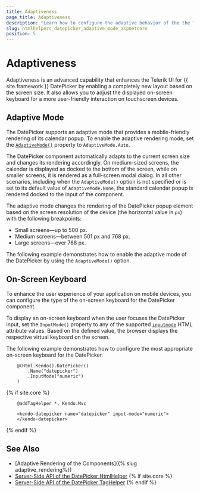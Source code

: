 ```yaml
---
title: Adaptiveness
page_title: Adaptiveness
description: "Learn how to configure the adaptive behavior of the the Telerik UI DatePicker component for {{ site.framework }}."
slug: htmlhelpers_datepicker_adaptive_mode_aspnetcore
position: 5
---
```


# Adaptiveness

Adaptiveness is an advanced capability that enhances the Telerik UI for {{ site.framework }} DatePicker by enabling a completely new layout based on the screen size. It also allows you to adjust the displayed on-screen keyboard for a more user-friendly interaction on touchscreen devices.

## Adaptive Mode

The DatePicker supports an adaptive mode that provides a mobile-friendly rendering of its calendar popup. To enable the adaptive rendering mode, set the [`AdaptiveMode()`](/api/kendo.mvc.ui.fluent/datepickerbuilder#adaptivemodekendomvcuiadaptivemode) property to `AdaptiveMode.Auto`.

The DatePicker component automatically adapts to the current screen size and changes its rendering accordingly. On medium-sized screens, the calendar is displayed as docked to the bottom of the screen, while on smaller screens, it is rendered as a full-screen modal dialog. In all other scenarios, including when the `AdaptiveMode()` option is not specified or is set to its default value of `AdaptiveMode.None`, the standard calendar popup is rendered docked to the input of the component.

The adaptive mode changes the rendering of the DatePicker popup element based on the screen resolution of the device (the horizontal value in `px`) with the following breakpoints:

* Small screens&mdash;up to 500 px.
* Medium screens&mdash;between 501 px and 768 px.
* Large screens&mdash;over 768 px.

The following example demonstrates how to enable the adaptive mode of the DatePicker by using the `AdaptiveMode()` option.

<demo metaUrl="datepicker/adaptive_mode/" height="600"></demo>

## On-Screen Keyboard

To enhance the user experience of your application on mobile devices, you can configure the type of the on-screen keyboard for the DatePicker component.

To display an on-screen keyboard when the user focuses the DatePicker input, set the `InputMode()` property to any of the supported <a href="https://developer.mozilla.org/en-US/docs/Web/HTML/Global_attributes/inputmode#values" target="_blank">`inputmode`</a> HTML attribute values. Based on the defined value, the browser displays the respective virtual keyboard on the screen.

The following example demonstrates how to configure the most appropriate on-screen keyboard for the DatePicker.

```HtmlHelper
    @(Html.Kendo().DatePicker()
        .Name("datepicker")
        .InputMode("numeric")
    )
```
{% if site.core %}
```TagHelper
    @addTagHelper *, Kendo.Mvc

    <kendo-datepicker name="datepicker" input-mode="numeric">
    </kendo-datepicker>
```
{% endif %}

## See Also

* [Adaptive Rendering of the Components]({% slug adaptive_rendering%})
* [Server-Side API of the DatePicker HtmlHelper](/api/datepicker)
{% if site.core %}
* [Server-Side API of the DatePicker TagHelper](/api/taghelpers/datepicker)
{% endif %}
